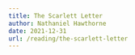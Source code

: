 ```yaml
---
title: The Scarlett Letter
author: Nathaniel Hawthorne
date: 2021-12-31
url: /reading/the-scarlett-letter
---
```

